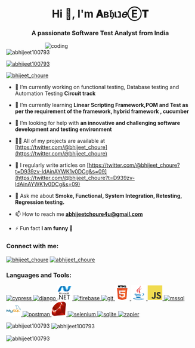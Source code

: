 <h1 align="center">Hi 👋, I'm 𝐀в𝔥ιנ𝑒Ⓔ𝐓</h1>
<h3 align="center">A passionate Software Test Analyst from India</h3>

<img align="right" alt="coding" width="400" src="https://user-images.githubusercontent.com/55389276/140866485-8fb1c876-9a8f-4d6a-98dc-08c4981eaf70.gif">
<p align="left"> <img src="https://komarev.com/ghpvc/?username=abhijeet100793&label=Profile%20views&color=0e75b6&style=flat" alt="abhijeet100793" /> </p>

<p align="left"> <a href="https://github.com/ryo-ma/github-profile-trophy"><img src="https://github-profile-trophy.vercel.app/?username=abhijeet100793" alt="abhijeet100793" /></a> </p>

<p align="left"> <a href="https://twitter.com/bhijeet_choure" target="blank"><img src="https://img.shields.io/twitter/follow/bhijeet_choure?logo=twitter&style=for-the-badge" alt="bhijeet_choure" /></a> </p>

- 🔭 I’m currently working on functional testing, Database testing and Automation Testing **Circuit track**

- 🌱 I’m currently learning **Linear Scripting Framework,POM and Test as per the requirement of the framework, hybrid framework , cucumber**

- 🤝 I’m looking for help with **an innovative and challenging software development and testing environment**

- 👨‍💻 All of my projects are available at [https://twitter.com/@bhijeet_choure](https://twitter.com/@bhijeet_choure)

- 📝 I regularly write articles on [https://twitter.com/@bhijeet_choure?t=D939zv-ldAinAYWK1v0DCg&s=09](https://twitter.com/@bhijeet_choure?t=D939zv-ldAinAYWK1v0DCg&s=09)

- 💬 Ask me about **Smoke, Functional, System Integration, Retesting, Regression testing.**

- 📫 How to reach me **abhijeetchoure4u@gmail.com**

- ⚡ Fun fact **I am funny 🤣**

<h3 align="left">Connect with me:</h3>
<p align="left">
<a href="https://twitter.com/bhijeet_choure" target="blank"><img align="center" src="https://raw.githubusercontent.com/rahuldkjain/github-profile-readme-generator/master/src/images/icons/Social/twitter.svg" alt="bhijeet_choure" height="30" width="40" /></a>
<a href="https://instagram.com/abhijeet_choure" target="blank"><img align="center" src="https://raw.githubusercontent.com/rahuldkjain/github-profile-readme-generator/master/src/images/icons/Social/instagram.svg" alt="abhijeet_choure" height="30" width="40" /></a>
</p>

<h3 align="left">Languages and Tools:</h3>
<p align="left"> <a href="https://www.cypress.io" target="_blank" rel="noreferrer"> <img src="https://raw.githubusercontent.com/simple-icons/simple-icons/6e46ec1fc23b60c8fd0d2f2ff46db82e16dbd75f/icons/cypress.svg" alt="cypress" width="40" height="40"/> </a> <a href="https://www.djangoproject.com/" target="_blank" rel="noreferrer"> <img src="https://cdn.worldvectorlogo.com/logos/django.svg" alt="django" width="40" height="40"/> </a> <a href="https://dotnet.microsoft.com/" target="_blank" rel="noreferrer"> <img src="https://raw.githubusercontent.com/devicons/devicon/master/icons/dot-net/dot-net-original-wordmark.svg" alt="dotnet" width="40" height="40"/> </a> <a href="https://firebase.google.com/" target="_blank" rel="noreferrer"> <img src="https://www.vectorlogo.zone/logos/firebase/firebase-icon.svg" alt="firebase" width="40" height="40"/> </a> <a href="https://git-scm.com/" target="_blank" rel="noreferrer"> <img src="https://www.vectorlogo.zone/logos/git-scm/git-scm-icon.svg" alt="git" width="40" height="40"/> </a> <a href="https://www.w3.org/html/" target="_blank" rel="noreferrer"> <img src="https://raw.githubusercontent.com/devicons/devicon/master/icons/html5/html5-original-wordmark.svg" alt="html5" width="40" height="40"/> </a> <a href="https://www.java.com" target="_blank" rel="noreferrer"> <img src="https://raw.githubusercontent.com/devicons/devicon/master/icons/java/java-original.svg" alt="java" width="40" height="40"/> </a> <a href="https://developer.mozilla.org/en-US/docs/Web/JavaScript" target="_blank" rel="noreferrer"> <img src="https://raw.githubusercontent.com/devicons/devicon/master/icons/javascript/javascript-original.svg" alt="javascript" width="40" height="40"/> </a> <a href="https://www.microsoft.com/en-us/sql-server" target="_blank" rel="noreferrer"> <img src="https://www.svgrepo.com/show/303229/microsoft-sql-server-logo.svg" alt="mssql" width="40" height="40"/> </a> <a href="https://www.mysql.com/" target="_blank" rel="noreferrer"> <img src="https://raw.githubusercontent.com/devicons/devicon/master/icons/mysql/mysql-original-wordmark.svg" alt="mysql" width="40" height="40"/> </a> <a href="https://postman.com" target="_blank" rel="noreferrer"> <img src="https://www.vectorlogo.zone/logos/getpostman/getpostman-icon.svg" alt="postman" width="40" height="40"/> </a> <a href="https://www.ruby-lang.org/en/" target="_blank" rel="noreferrer"> <img src="https://raw.githubusercontent.com/devicons/devicon/master/icons/ruby/ruby-original.svg" alt="ruby" width="40" height="40"/> </a> <a href="https://www.selenium.dev" target="_blank" rel="noreferrer"> <img src="https://raw.githubusercontent.com/detain/svg-logos/780f25886640cef088af994181646db2f6b1a3f8/svg/selenium-logo.svg" alt="selenium" width="40" height="40"/> </a> <a href="https://www.sqlite.org/" target="_blank" rel="noreferrer"> <img src="https://www.vectorlogo.zone/logos/sqlite/sqlite-icon.svg" alt="sqlite" width="40" height="40"/> </a> <a href="https://zapier.com" target="_blank" rel="noreferrer"> <img src="https://www.vectorlogo.zone/logos/zapier/zapier-icon.svg" alt="zapier" width="40" height="40"/> </a> </p>

<p><img align="left" src="https://github-readme-stats.vercel.app/api/top-langs?username=abhijeet100793&show_icons=true&locale=en&layout=compact" alt="abhijeet100793" /></p>

<p>&nbsp;<img align="center" src="https://github-readme-stats.vercel.app/api?username=abhijeet100793&show_icons=true&locale=en" alt="abhijeet100793" /></p>

<p><img align="center" src="https://github-readme-streak-stats.herokuapp.com/?user=abhijeet100793&" alt="abhijeet100793" /></p>
